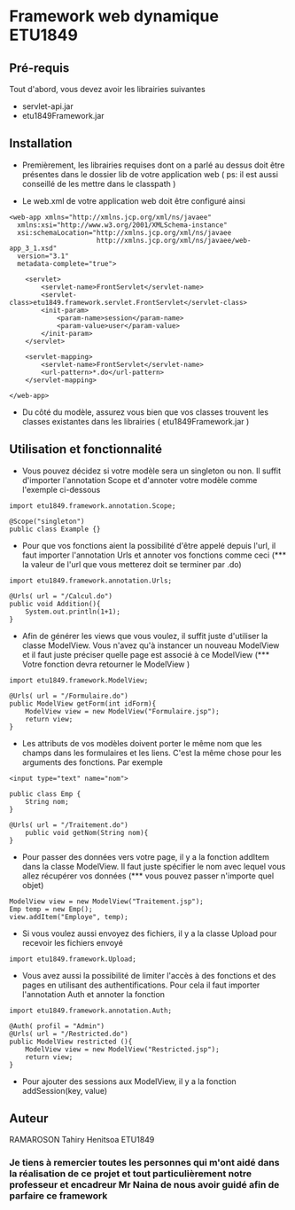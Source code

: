 # Framework web dynamique ETU1849
 

## Pré-requis

Tout d'abord, vous devez avoir les librairies suivantes

- servlet-api.jar
- etu1849Framework.jar


## Installation

- Premièrement, les librairies requises dont on a parlé au dessus doit être présentes dans le dossier lib de votre application web ( ps: il est aussi conseillé de les mettre dans le classpath )

- Le web.xml de votre application web doit être configuré ainsi

```
<web-app xmlns="http://xmlns.jcp.org/xml/ns/javaee"
  xmlns:xsi="http://www.w3.org/2001/XMLSchema-instance"
  xsi:schemaLocation="http://xmlns.jcp.org/xml/ns/javaee
                      http://xmlns.jcp.org/xml/ns/javaee/web-app_3_1.xsd"
  version="3.1"
  metadata-complete="true">

    <servlet>
        <servlet-name>FrontServlet</servlet-name>
        <servlet-class>etu1849.framework.servlet.FrontServlet</servlet-class>
        <init-param>
            <param-name>session</param-name>
            <param-value>user</param-value>
        </init-param>
    </servlet>

    <servlet-mapping>
        <servlet-name>FrontServlet</servlet-name>
        <url-pattern>*.do</url-pattern>
    </servlet-mapping>

</web-app>
```
- Du côté du modèle, assurez vous bien que vos classes trouvent les classes existantes dans les librairies ( etu1849Framework.jar )


## Utilisation et fonctionnalité

- Vous pouvez décidez si votre modèle sera un singleton ou non. Il suffit d'importer l'annotation Scope et d'annoter votre modèle comme l'exemple ci-dessous
```
import etu1849.framework.annotation.Scope;
```
```
@Scope("singleton")
public class Example {}
```

- Pour que vos fonctions aient la possibilité d'être appelé depuis l'url, il faut importer l'annotation Urls et annoter vos fonctions comme ceci (*** la valeur de l'url que vous metterez doit se terminer par .do)
```
import etu1849.framework.annotation.Urls;
```
```
@Urls( url = "/Calcul.do")
public void Addition(){
    System.out.println(1+1);
}
```

- Afin de générer les views que vous voulez, il suffit juste d'utiliser la classe ModelView. Vous n'avez qu'à instancer un nouveau ModelView et il faut juste préciser quelle page est associé à ce ModelView (*** Votre fonction devra retourner le ModelView )
```
import etu1849.framework.ModelView;
```
```
@Urls( url = "/Formulaire.do")
public ModelView getForm(int idForm){
    ModelView view = new ModelView("Formulaire.jsp");
    return view;
}
```
- Les attributs de vos modèles doivent porter le même nom que les champs dans les formulaires et les liens. C'est la même chose pour les arguments des fonctions. Par exemple
```
<input type="text" name="nom">
```
```
public class Emp {
    String nom;
}
```
```
@Urls( url = "/Traitement.do")
    public void getNom(String nom){
}
```

- Pour passer des données vers votre page, il y a la fonction addItem dans la classe ModelView. Il faut juste spécifier le nom avec lequel vous allez récupérer vos données (*** vous pouvez passer n'importe quel objet)
```
ModelView view = new ModelView("Traitement.jsp");
Emp temp = new Emp();
view.addItem("Employe", temp);
```

- Si vous voulez aussi envoyez des fichiers, il y a la classe Upload pour recevoir les fichiers envoyé
```
import etu1849.framework.Upload;
```

- Vous avez aussi la possibilité de limiter l'accès à des fonctions et des pages en utilisant des authentifications. Pour cela il faut importer l'annotation Auth et annoter la fonction
```
import etu1849.framework.annotation.Auth;
```
```
@Auth( profil = "Admin")
@Urls( url = "/Restricted.do")
public ModelView restricted (){
    ModelView view = new ModelView("Restricted.jsp");    
    return view;
}
```

- Pour ajouter des sessions aux ModelView, il y a la fonction addSession(key, value)

## Auteur
RAMAROSON Tahiry Henitsoa ETU1849

### Je tiens à remercier toutes les personnes qui m'ont aidé dans la réalisation de ce projet et tout particulièrement notre professeur et encadreur Mr Naina de nous avoir guidé afin de parfaire ce framework 